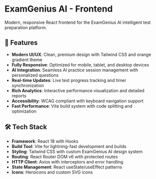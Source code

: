 # ExamGenius AI - Frontend

Modern, responsive React frontend for the ExamGenius AI intelligent test preparation platform.

## 🚀 Features

- **Modern UI/UX**: Clean, premium design with Tailwind CSS and orange gradient theme
- **Fully Responsive**: Optimized for mobile, tablet, and desktop devices
- **AI Integration**: Seamless AI practice session management with personalized questions
- **Real-time Updates**: Live test progress tracking and timer synchronization
- **Rich Analytics**: Interactive performance visualization and detailed reports
- **Accessibility**: WCAG compliant with keyboard navigation support
- **Fast Performance**: Vite build system with code splitting and optimization

## 🛠️ Tech Stack

- **Framework**: React 18 with Hooks
- **Build Tool**: Vite for lightning-fast development and builds
- **Styling**: Tailwind CSS with custom ExamGenius AI design system
- **Routing**: React Router DOM v6 with protected routes
- **HTTP Client**: Axios with interceptors and error handling
- **State Management**: React useState/useEffect patterns
- **Icons**: Heroicons and custom SVG icons

